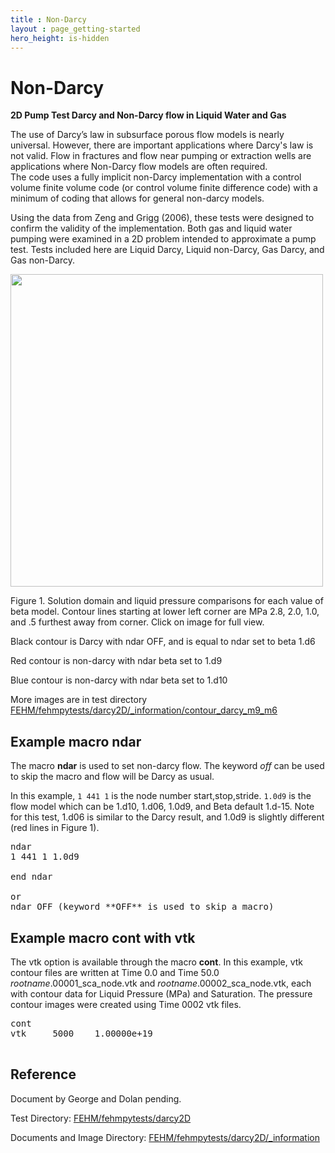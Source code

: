 ```yaml
---
title : Non-Darcy
layout : page_getting-started
hero_height: is-hidden
---
```


# Non-Darcy

**2D Pump Test Darcy and Non-Darcy flow in Liquid Water and Gas**

The use of Darcy’s law in subsurface porous flow models is nearly universal.  However, there are important applications where Darcy's law is not valid. Flow in fractures and flow near pumping or extraction wells are applications where Non-Darcy flow models are often required.  
The code uses a fully implicit non-Darcy implementation with a control volume  finite volume code (or control volume finite difference code) with a minimum of coding that allows for general non-darcy models. 

Using the data from Zeng and Grigg (2006), these tests were designed to confirm the validity of the implementation. Both gas and liquid water pumping were examined in a 2D problem intended to approximate a pump test. Tests included here are Liquid Darcy, Liquid non-Darcy, Gas Darcy, and Gas non-Darcy.

<!-- Begin image --> 
<!-- io html pages can not resolve this path to actual test directory with images, for now copy image where it can be found -->
<!-- Does not display on IO pages ../../../../fehmpytests/darcy2D/_information/contour_darcy_m9_m6.png -->
<!-- Does display on github page (img directory does not)  ../../../../fehmpytests/darcy2D/_information/contour_darcy_m9_m6.png -->

<p> 
 <a href="../../../../img/contour_darcy_m9_m10.png"> <img width="500" src="../../../../img/contour_darcy_m9_m10.png"> </a> 
</p>

Figure 1. Solution domain and liquid pressure comparisons for each value of beta model.
Contour lines starting at lower left corner are MPa 2.8, 2.0, 1.0, and .5 furthest away from corner. 
Click on image for full view.

Black contour is Darcy with ndar OFF, and is equal to ndar set to beta 1.d6 

Red contour is non-darcy with ndar beta set to 1.d9

Blue contour is non-darcy with ndar beta set to 1.d10


More images are in test directory [FEHM/fehmpytests/darcy2D/_information/contour_darcy_m9_m6](https://github.com/lanl/FEHM/tree/master/fehmpytests/darcy2D/_information)


## Example macro ndar

The macro **ndar** is used to set non-darcy flow. The keyword *off* can be used to skip the macro and flow will be Darcy as usual. 

In this example, ```1 441 1``` is the node number start,stop,stride. ```1.0d9``` is the flow model which can be 1.d10, 1.d06, 1.0d9, and Beta default 1.d-15. Note for this test, 1.d06 is similar to the Darcy result, and 1.0d9 is slightly different (red lines in Figure 1).

<pre>
ndar
1 441 1 1.0d9

end ndar

or
ndar OFF (keyword **OFF** is used to skip a macro)
</pre>

## Example macro cont with vtk

The vtk option is available through the macro **cont**. In this example, vtk contour files are written at Time 0.0 and Time 50.0  *rootname*.00001_sca_node.vtk and *rootname*.00002_sca_node.vtk, each with contour data for Liquid Pressure (MPa) and Saturation. The pressure contour images were created using Time 0002 vtk files.

<pre>
cont
vtk     5000    1.00000e+19

</pre>


## Reference

Document by George and Dolan pending.
 

Test Directory: [FEHM/fehmpytests/darcy2D](https://github.com/lanl/FEHM/tree/master/fehmpytests/darcy2D)

Documents and Image Directory: [FEHM/fehmpytests/darcy2D/_information](https://github.com/lanl/FEHM/tree/master/fehmpytests/darcy2D/_information)


